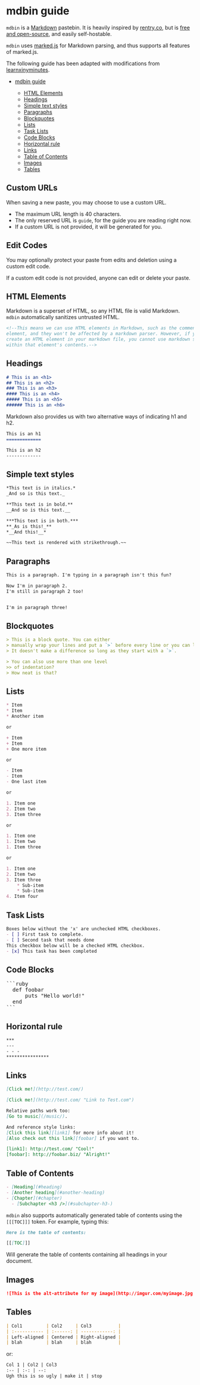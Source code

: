 # mdbin guide

`mdbin` is a [Markdown](https://en.wikipedia.org/wiki/Markdown) pastebin. It is heavily inspired by [rentry.co](https://rentry.co), but is [free and open-source](https://github.com/kevinfiol/mdbin), and easily self-hostable.

`mdbin` uses [marked.js](https://marked.js.org/#specifications) for Markdown parsing, and thus supports all features of marked.js.

The following guide has been adapted with modifications from [learnxinyminutes](https://learnxinyminutes.com/docs/markdown/).

<div class="toc">
   <ul>
      <li><a href="#mdbin-guide">mdbin guide</a></li>
      <ul>
         <li><a href="#html-elements">HTML Elements</a></li>
         <li><a href="#headings">Headings</a></li>
         <li><a href="#simple-text-styles">Simple text styles</a></li>
         <li><a href="#paragraphs">Paragraphs</a></li>
         <li><a href="#blockquotes">Blockquotes</a></li>
         <li><a href="#lists">Lists</a></li>
         <li><a href="#task-lists">Task Lists</a></li>
         <li><a href="#code-blocks">Code Blocks</a></li>
         <li><a href="#horizontal-rule">Horizontal rule</a></li>
         <li><a href="#links">Links</a></li>
         <li><a href="#table-of-contents">Table of Contents</a></li>
         <li><a href="#images">Images</a></li>
         <li><a href="#tables">Tables</a></li>
      </ul>
   </ul>
</div>

## Custom URLs

When saving a new paste, you may choose to use a custom URL.
* The maximum URL length is 40 characters.
* The only reserved URL is `guide`, for the guide you are reading right now.
* If a custom URL is not provided, it will be generated for you.

## Edit Codes

You may optionally protect your paste from edits and deletion using a custom edit code.

If a custom edit code is not provided, anyone can edit or delete your paste.

## HTML Elements

Markdown is a superset of HTML, so any HTML file is valid Markdown. `mdbin` automatically sanitizes untrusted HTML.

```md
<!--This means we can use HTML elements in Markdown, such as the comment
element, and they won't be affected by a markdown parser. However, if you
create an HTML element in your markdown file, you cannot use markdown syntax
within that element's contents.-->
```

## Headings

```md
# This is an <h1>
## This is an <h2>
### This is an <h3>
#### This is an <h4>
##### This is an <h5>
###### This is an <h6>
```

Markdown also provides us with two alternative ways of indicating h1 and h2.

```md
This is an h1
=============

This is an h2
-------------
```

## Simple text styles

```md
*This text is in italics.*
_And so is this text._

**This text is in bold.**
__And so is this text.__

***This text is in both.***
**_As is this!_**
*__And this!__*

~~This text is rendered with strikethrough.~~
```

## Paragraphs

```md
This is a paragraph. I'm typing in a paragraph isn't this fun?

Now I'm in paragraph 2.
I'm still in paragraph 2 too!


I'm in paragraph three!
```

## Blockquotes

```md
> This is a block quote. You can either
> manually wrap your lines and put a `>` before every line or you can let your lines get really long and wrap on their own.
> It doesn't make a difference so long as they start with a `>`.

> You can also use more than one level
>> of indentation?
> How neat is that?
```

## Lists

```md
* Item
* Item
* Another item

or

+ Item
+ Item
+ One more item

or

- Item
- Item
- One last item

or

1. Item one
2. Item two
3. Item three

or

1. Item one
1. Item two
1. Item three

or

1. Item one
2. Item two
3. Item three
    * Sub-item
    * Sub-item
4. Item four
```

## Task Lists

```md
Boxes below without the 'x' are unchecked HTML checkboxes.
- [ ] First task to complete.
- [ ] Second task that needs done
This checkbox below will be a checked HTML checkbox.
- [x] This task has been completed
```

## Code Blocks

<pre>
```ruby
  def foobar
      puts "Hello world!"
  end
```
</pre>

## Horizontal rule
```md
***
---
- - -
****************
```

## Links

```md
[Click me!](http://test.com/)

[Click me!](http://test.com/ "Link to Test.com")

Relative paths work too:
[Go to music](/music/).

And reference style links:
[Click this link][link1] for more info about it!
[Also check out this link][foobar] if you want to.

[link1]: http://test.com/ "Cool!"
[foobar]: http://foobar.biz/ "Alright!"
```

## Table of Contents

```md
- [Heading](#heading)
- [Another heading](#another-heading)
- [Chapter](#chapter)
  - [Subchapter <h3 />](#subchapter-h3-)
```

`mdbin` also supports automatically generated table of contents using the `[[[TOC]]]` token. For example, typing this:

```md
Here is the table of contents:

[[[TOC]]]
```

Will generate the table of contents containing all headings in your document.

## Images

```md
![This is the alt-attribute for my image](http://imgur.com/myimage.jpg "An optional title")
```

## Tables

```md
| Col1         | Col2     | Col3          |
| :----------- | :------: | ------------: |
| Left-aligned | Centered | Right-aligned |
| blah         | blah     | blah          |
```

or:

```md
Col 1 | Col2 | Col3
:-- | :-: | --:
Ugh this is so ugly | make it | stop
```